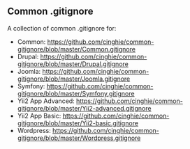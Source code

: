 Common .gitignore
-----------------

A collection of common .gitignore for: 

  - Common: https://github.com/cinghie/common-gitignore/blob/master/Common.gitignore
  - Drupal: https://github.com/cinghie/common-gitignore/blob/master/Drupal.gitignore
  - Joomla: https://github.com/cinghie/common-gitignore/blob/master/Joomla.gitignore
  - Symfony: https://github.com/cinghie/common-gitignore/blob/master/Symfony.gitignore
  - Yii2 App Advanced: https://github.com/cinghie/common-gitignore/blob/master/Yii2-advanced.gitignore
  - Yii2 App Basic: https://github.com/cinghie/common-gitignore/blob/master/Yii2-basic.gitignore
  - Wordpress: https://github.com/cinghie/common-gitignore/blob/master/Wordpress.gitignore
